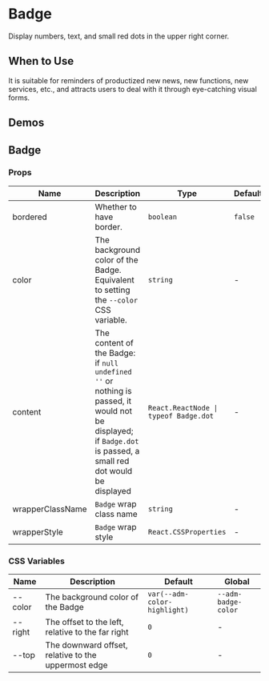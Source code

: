 # Badge

Display numbers, text, and small red dots in the upper right corner.

## When to Use

It is suitable for reminders of productized new news, new functions, new services, etc., and attracts users to deal with it through eye-catching visual forms.

## Demos

<code src="./demos/demo1.tsx"></code>

## Badge

### Props

| Name | Description | Type | Default |
| --- | --- | --- | --- |
| bordered | Whether to have border. | `boolean` | `false` |
| color | The background color of the Badge. Equivalent to setting the `--color` CSS variable. | `string` | - |
| content | The content of the Badge: if `null` `undefined` `''` or nothing is passed, it would not be displayed; if `Badge.dot` is passed, a small red dot would be displayed | `React.ReactNode \| typeof Badge.dot` | - |
| wrapperClassName | `Badge` wrap class name | `string` | - |
| wrapperStyle | `Badge` wrap style | `React.CSSProperties` | - |

### CSS Variables

| Name | Description | Default | Global |
| --- | --- | --- | --- |
| --color | The background color of the Badge | `var(--adm-color-highlight)` | `--adm-badge-color` |
| --right | The offset to the left, relative to the far right | `0` | - |
| --top | The downward offset, relative to the uppermost edge | `0` | - |
